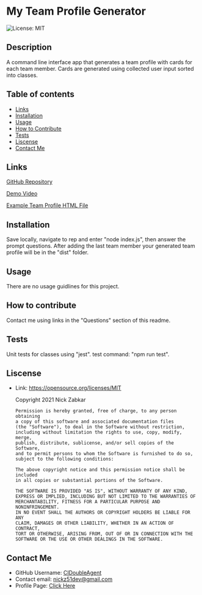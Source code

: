   # My Team Profile Generator
  ![License: MIT](https://img.shields.io/badge/License-MIT-yellow.svg)
  ## Description
  A command line interface app that generates a team profile with cards for each team member. Cards are generated using collected user input sorted into classes. 
  ## Table of contents
  * [Links](#Links)
  * [Installation](#installation)
  * [Usage](#usage)
  * [How to Contribute](#how-to-contribute)
  * [Tests](#tests)
  * [Liscense](#liscense)
  * [Contact Me](#contact-me)
  ## Links
  [GitHub Repository](https://github.com/CIDoubleAgent/My-Team-Profile-Generator)

  [Demo Video](https://youtu.be/xwm5PjS7WEQ)

  [Example Team Profile HTML File](https://github.com/CIDoubleAgent/My-Team-Profile-Generator/blob/main/exampleHTML/exampleTeamProfile.html)
  ## Installation
  Save locally, navigate to rep and enter "node index.js", then answer the prompt questions. After adding the last team member your generated team profile will be in the "dist" folder.
  ## Usage
  There are no usage guidlines for this project.
  ## How to contribute
  Contact me using links in the "Questions" section of this readme.
  ## Tests
  Unit tests for classes using "jest". test command: "npm run test".
  ## Liscense
  * Link: https://opensource.org/licenses/MIT  

      Copyright 2021 Nick Zabkar

        Permission is hereby granted, free of charge, to any person obtaining 
        a copy of this software and associated documentation files 
        (the "Software"), to deal in the Software without restriction, 
        including without limitation the rights to use, copy, modify, merge, 
        publish, distribute, sublicense, and/or sell copies of the Software, 
        and to permit persons to whom the Software is furnished to do so, 
        subject to the following conditions:

        The above copyright notice and this permission notice shall be included 
        in all copies or substantial portions of the Software.

        THE SOFTWARE IS PROVIDED "AS IS", WITHOUT WARRANTY OF ANY KIND, 
        EXPRESS OR IMPLIED, INCLUDING BUT NOT LIMITED TO THE WARRANTIES OF 
        MERCHANTABILITY, FITNESS FOR A PARTICULAR PURPOSE AND NONINFRINGEMENT. 
        IN NO EVENT SHALL THE AUTHORS OR COPYRIGHT HOLDERS BE LIABLE FOR ANY 
        CLAIM, DAMAGES OR OTHER LIABILITY, WHETHER IN AN ACTION OF CONTRACT, 
        TORT OR OTHERWISE, ARISING FROM, OUT OF OR IN CONNECTION WITH THE 
        SOFTWARE OR THE USE OR OTHER DEALINGS IN THE SOFTWARE.
  ## Contact Me
  * GitHub Username: [CIDoubleAgent](https://github.com/CIDoubleAgent)
* Contact email: [nickz51dev@gmail.com](https://mail.google.com/mail/?view=cm&fs=1&tf=1&to=nickz51dev@gmail.com)
* Profile Page: [Click Here](https://cidoubleagent.github.io/react-portfolio/)